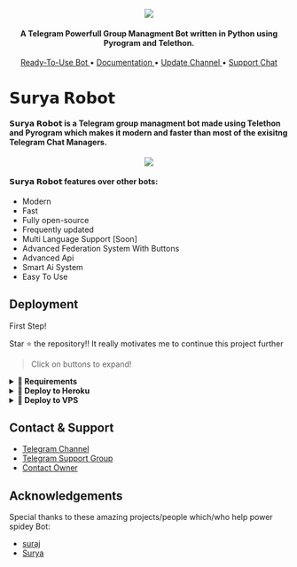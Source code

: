 <p align="center"><img src="https://te.legra.ph/file/e9cd86354156a1bd92673.jpg"></p>

<h4 align="center">
    A Telegram Powerfull Group Managment Bot written in Python using Pyrogram and Telethon.
</h4>
<p align="center">
    <a href="https://t.me/SuryaRo_bot"> Ready-To-Use Bot </a> •
    <a href="http://www.prinotz.tk/2022/02/tiana-bot.html?m=1"> Documentation </a> •
    <a href="https://t.me/spideyrobots"> Update Channel </a> •
    <a href="https://t.me/spideyxSupport"> Support Chat </a> 
</p>
    
# 𝗦𝘂𝗿𝘆𝗮 𝗥𝗼𝗯𝗼𝘁
#### 𝗦𝘂𝗿𝘆𝗮 𝗥𝗼𝗯𝗼𝘁 is a Telegram group managment bot made using Telethon and Pyrogram which makes it modern and faster than most of the exisitng Telegram Chat Managers.
<p align="center"><img src="https://te.legra.ph/file/e9cd86354156a1bd92673.jpg"></p>

#### 𝗦𝘂𝗿𝘆𝗮 𝗥𝗼𝗯𝗼𝘁 features over other bots:
- Modern
- Fast
- Fully open-source
- Frequently updated
- Multi Language Support [Soon]
- Advanced Federation System With Buttons
- Advanced Api
- Smart Ai System
- Easy To Use


## Deployment
First Step!

Star ⭐ the repository!!
It really motivates me to continue this project further

> Click on buttons to expand!
<details>
<summary><b>🔗 Requirements</b></summary>
<br>
    
- [Python3.9](https://www.python.org/downloads/release/python-390/)
- [Telegram API Key](https://docs.pyrogram.org/intro/setup#api-keys)
- [Telegram Bot Token](https://t.me/botfather)
- [MongoDB URI](https://telegra.ph/How-To-get-Mongodb-URI-04-06)

</details>

<details>
<summary><b>🔗 Deploy to Heroku</b></summary>
<br>

> Heroku has two vars[ HEROKU_API_KEY & HEROKU_APP_NAME ] for Updater to work. 
> By setting those two vars you can get logs of your heroku app, set var, edit var, delete vars , check dyno usage and update bot. 
> Those two vars are not Mandatory! You can leave them blank too. 
    
<h4>Click the button below to deploy 𝗦𝘂𝗿𝘆𝗮 𝗥𝗼𝗯𝗼𝘁 Group Managment Bot on Heroku!</h4>    
<p><a href="https://heroku.com/deploy?template=https://github.com/SuryaModsYT/SuryaRobot"><img src="https://img.shields.io/badge/Deploy%20To%20Heroku-blueviolet?style=for-the-badge&logo=heroku" width="200""/></a></p>

<h4>Click the button below to deploy 𝗦𝘂𝗿𝘆𝗮 Music Bot on Heroku!</h4>    
<p><a href="https://heroku.com/deploy?template=https://github.com/SuryaModsYT/SuryaModsMusicBot"><img src="https://img.shields.io/badge/Deploy%20To%20Heroku-blueviolet?style=for-the-badge&logo=heroku" width="200""/></a></p> 
</details>

<details>
<summary><b>🔗 Deploy to VPS</b></summary>
<br>
> Edit .env with your values and then start bot with
```console
$ bash start
```

</details>

## Contact & Support

- [Telegram Channel](https://t.me/suryabots)
- [Telegram Support Group](https://t.me/SuryaBotsSupport)
- [Contact Owner](https://telegram.me/SuryaModOwner)


## Acknowledgements

Special thanks to these amazing projects/people which/who help power spidey Bot:

- [suraj](https://t.me/consolelogsuraj)
- [Surya](https://t.me/SuryaModOwner)
